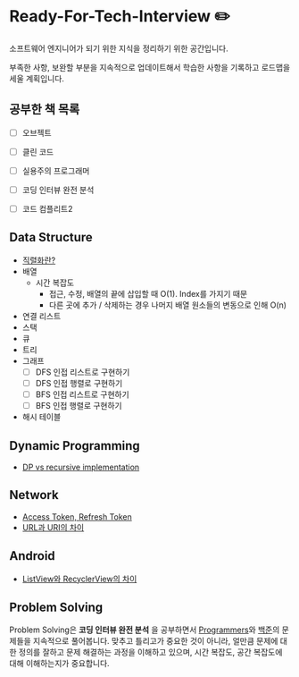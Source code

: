 # Ready-For-Tech-Interview :pencil2:

소프트웨어 엔지니어가 되기 위한 지식을 정리하기 위한 공간입니다.

부족한 사항, 보완할 부분을 지속적으로 업데이트해서 학습한 사항을 기록하고 로드맵을 세울 계획입니다.

## 공부한 책 목록

- [ ] 오브젝트

- [ ] 클린 코드

- [ ] 실용주의 프로그래머
- [ ] 코딩 인터뷰 완전 분석
- [ ] 코드 컴플리트2

## Data Structure

- [직렬화란?](#직렬화란)
- 배열
  - 시간 복잡도
    - 접근, 수정, 배열의 끝에 삽입할 때 O(1). Index를 가지기 때문
    - 다른 곳에 추가 / 삭제하는 경우 나머지 배열 원소들의 변동으로 인해 O(n)
- 연결 리스트
- 스택
- 큐
- 트리
- 그래프
  - [ ] DFS 인접 리스트로 구현하기
  - [ ] DFS 인접 행렬로 구현하기
  - [ ] BFS 인접 리스트로 구현하기
  - [ ] BFS 인접 행렬로 구현하기
- 해시 테이블

## Dynamic Programming

- [DP vs recursive implementation](https://www.coursera.org/lecture/algorithmic-thinking-2/dp-vs-recursive-implementation-M999a)

## Network

- [Access Token, Refresh Token](#token의-정의)
- [URL과 URI의 차이](#url과-uri의-차이)

## Android

- [ListView와 RecyclerView의 차이](#listview와-recyclerview의-차이) 

## Problem Solving

Problem Solving은 **코딩 인터뷰 완전 분석** 을 공부하면서 [Programmers](https://programmers.co.kr/learn/challenges)와 [백준](https://www.acmicpc.net/)의 문제들을 지속적으로 풀어봅니다. 맞추고 틀리고가 중요한 것이 아니라, 얼만큼 문제에 대한 정의를 잘하고 문제 해결하는 과정을 이해하고 있으며, 시간 복잡도, 공간 복잡도에 대해 이해하는지가 중요합니다.

